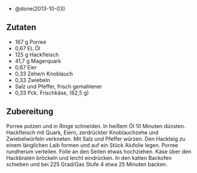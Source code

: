 - @done(2013-10-03)

## Zutaten
- 167 g   Porree
- 0,67 EL Öl
- 125 g   Hackfleisch
- 41,7 g  Magerquark
- 0,67    Eier
- 0,33    Zehe/n  Knoblauch
- 0,33    Zwiebeln
- Salz und Pfeffer, frisch gemahlener
- 0,33 Pck.   Frischkäse, (62,5 g)

## Zubereitung
Porree putzen und in Ringe schneiden. In heißem Öl 10 Minuten dünsten. Hackfleisch mit Quark, Eiern, zerdrückter Knoblauchzehe und Zwiebelwürfeln verkneten. Mit Salz und Pfeffer würzen. Den Hackteig zu einem länglichen Laib formen und auf ein Stück Alufolie legen. Porree rundherum verteilen. Folie an den Seiten etwas hochziehen. Käse über den Hackbraten bröckeln und leicht eindrücken. In den kalten Backofen schieben und bei 225 Grad/Gas Stufe 4 etwa 25 Minuten backen.
